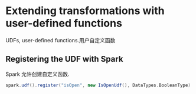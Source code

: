 Extending transformations with user-defined functions
=====================


UDFs, user-defined functions.用户自定义函数

## Registering the UDF with Spark

Spark 允许创建自定义函数.

```scala
spark.udf().register("isOpen", new IsOpenUdf(), DataTypes.BooleanType)
```



